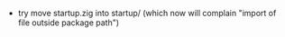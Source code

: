 - try move startup.zig into startup/ (which now will complain "import of file outside package path")